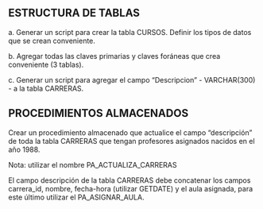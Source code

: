 ## ESTRUCTURA DE TABLAS 
<p>a. Generar un script para crear la tabla CURSOS. Definir los tipos de datos que se crean conveniente.</p>
<p>b. Agregar todas las claves primarias y claves foráneas que crea conveniente (3 tablas).</p> 
<p>c. Generar un script para agregar el campo “Descripcion” - VARCHAR(300) - a la tabla CARRERAS.</p>

## PROCEDIMIENTOS ALMACENADOS
<p>Crear un procedimiento almacenado que actualice el campo “descripción” de toda la tabla CARRERAS que tengan profesores asignados nacidos en el año 1988.</p>
<p>Nota: utilizar el nombre PA_ACTUALIZA_CARRERAS</p>
<p>El campo descripción de la tabla CARRERAS debe concatenar los campos carrera_id, nombre, fecha-hora (utilizar GETDATE) y el aula asignada, para este último utilizar el PA_ASIGNAR_AULA.</p>


